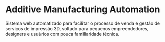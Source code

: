 # Additive Manufacturing Automation
Sistema web automatizado para facilitar o processo de venda e gestão de serviços de impressão 3D, voltado para pequenos empreendedores, designers e usuários com pouca familiaridade técnica.
